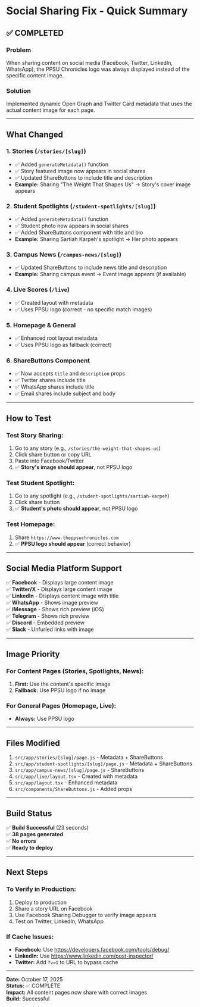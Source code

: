 # Social Sharing Fix - Quick Summary

## ✅ COMPLETED

### Problem

When sharing content on social media (Facebook, Twitter, LinkedIn, WhatsApp), the PPSU Chronicles logo was always displayed instead of the specific content image.

### Solution

Implemented dynamic Open Graph and Twitter Card metadata that uses the actual content image for each page.

---

## What Changed

### 1. **Stories** (`/stories/[slug]`)

- ✅ Added `generateMetadata()` function
- ✅ Story featured image now appears in social shares
- ✅ Updated ShareButtons to include title and description
- **Example:** Sharing "The Weight That Shapes Us" → Story's cover image appears

### 2. **Student Spotlights** (`/student-spotlights/[slug]`)

- ✅ Added `generateMetadata()` function
- ✅ Student photo now appears in social shares
- ✅ Added ShareButtons component with title and bio
- **Example:** Sharing Sartiah Karpeh's spotlight → Her photo appears

### 3. **Campus News** (`/campus-news/[slug]`)

- ✅ Updated ShareButtons to include news title and description
- **Example:** Sharing campus event → Event image appears (if available)

### 4. **Live Scores** (`/live`)

- ✅ Created layout with metadata
- ✅ Uses PPSU logo (correct - no specific match images)

### 5. **Homepage & General**

- ✅ Enhanced root layout metadata
- ✅ Uses PPSU logo as fallback (correct)

### 6. **ShareButtons Component**

- ✅ Now accepts `title` and `description` props
- ✅ Twitter shares include title
- ✅ WhatsApp shares include title
- ✅ Email shares include subject and body

---

## How to Test

### Test Story Sharing:

1. Go to any story (e.g., `/stories/the-weight-that-shapes-us`)
2. Click share button or copy URL
3. Paste into Facebook/Twitter
4. ✅ **Story's image should appear**, not PPSU logo

### Test Student Spotlight:

1. Go to any spotlight (e.g., `/student-spotlights/sartiah-karpeh`)
2. Click share button
3. ✅ **Student's photo should appear**, not PPSU logo

### Test Homepage:

1. Share `https://www.theppsuchronicles.com`
2. ✅ **PPSU logo should appear** (correct behavior)

---

## Social Media Platform Support

✅ **Facebook** - Displays large content image  
✅ **Twitter/X** - Displays large content image  
✅ **LinkedIn** - Displays content image with title  
✅ **WhatsApp** - Shows image preview  
✅ **iMessage** - Shows rich preview (iOS)  
✅ **Telegram** - Shows rich preview  
✅ **Discord** - Embedded preview  
✅ **Slack** - Unfurled links with image

---

## Image Priority

### For Content Pages (Stories, Spotlights, News):

1. **First:** Use the content's specific image
2. **Fallback:** Use PPSU logo if no image

### For General Pages (Homepage, Live):

- **Always:** Use PPSU logo

---

## Files Modified

1. `src/app/stories/[slug]/page.js` - Metadata + ShareButtons
2. `src/app/student-spotlights/[slug]/page.js` - Metadata + ShareButtons
3. `src/app/campus-news/[slug]/page.js` - ShareButtons
4. `src/app/live/layout.tsx` - Created with metadata
5. `src/app/layout.tsx` - Enhanced metadata
6. `src/components/ShareButtons.js` - Added props

---

## Build Status

✅ **Build Successful** (23 seconds)  
✅ **38 pages generated**  
✅ **No errors**  
✅ **Ready to deploy**

---

## Next Steps

### To Verify in Production:

1. Deploy to production
2. Share a story URL on Facebook
3. Use Facebook Sharing Debugger to verify image appears
4. Test on Twitter, LinkedIn, WhatsApp

### If Cache Issues:

- **Facebook:** Use https://developers.facebook.com/tools/debug/
- **LinkedIn:** Use https://www.linkedin.com/post-inspector/
- **Twitter:** Add `?v=1` to URL to bypass cache

---

**Date:** October 17, 2025  
**Status:** ✅ COMPLETE  
**Impact:** All content pages now share with correct images  
**Build:** Successful

